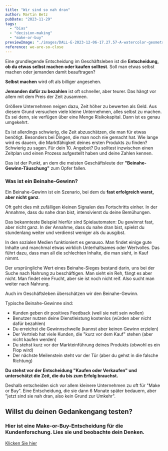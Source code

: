 ```yaml
---
title: "Wir sind so nah dran"
author: Martin Betz
pubDate: "2023-11-29"
tags:
  - "bias"
  - "decision-making"
  - "make-or-buy"
previewImage: "./images/DALL·E-2023-12-06-17.27.57-A-watercolor-geometric-style-illustration-depicting-a-businessman-mid-air-almost-reaching-the-top-of-a-cliff.-The-dynamic-pose-of-the-businessman-sho.png"
reference: we-are-so-close
---
```


Eine grundlegende Entscheidung im Geschäftsleben ist die **Entscheidung, ob du etwas selbst machen oder kaufen solltest**. Soll man etwas selbst machen oder jemanden damit beauftragen?

**Selbst machen** wird oft als billiger angesehen.

**Jemanden dafür zu bezahlen** ist oft schneller, aber teurer. Das hängt vor allem mit dem Preis der Zeit zusammen.

Größere Unternehmen neigen dazu, Zeit höher zu bewerten als Geld. Aus diesem Grund versuchen viele kleine Unternehmen, alles selbst zu machen. Es sei denn, sie verfügen über eine Menge Risikokapital. Dann ist es genau umgekehrt.

Es ist allerdings schwierig, die Zeit abzuschätzen, die man für etwas benötigt. Besonders bei Dingen, die man noch nie gemacht hat. Wie lange wird es dauern, die Marktfähigkeit deines ersten Produkts zu finden? Schwierig zu sagen. Für dein 10. Angebot? Du solltest inzwischen einen Zeitplan und einen Prozess aufgestellt haben und deine Zahlen kennen.

Das ist der Punkt, an dem die meisten Geschäftsleute der **"Beinahe-Gewinn-Täuschung"** zum Opfer fallen.

### Was ist ein Beinahe-Gewinn?

Ein Beinahe-Gewinn ist ein Szenario, bei dem du **fast erfolgreich warst, aber nicht ganz**.

Oft geht dies mit zufälligen kleinen Signalen des Fortschritts einher. In der Annahme, dass du nahe dran bist, intensivierst du deine Bemühungen.

Das bekannteste Beispiel hierfür sind Spielautomaten: Du gewinnst fast, aber nicht ganz. In der Annahme, dass du nahe dran bist, spielst du stundenlang weiter und verdienst weniger als du ausgibst.

In den sozialen Medien funktioniert es genauso. Man findet einige gute Inhalte und manchmal etwas wirklich Unterhaltsames oder Wertvolles. Das führt dazu, dass man all die schlechten Inhalte, die man sieht, in Kauf nimmt.

Der ursprüngliche Wert eines Beinahe-Sieges bestand darin, uns bei der Suche nach Nahrung zu beschäftigen. Man sieht ein Reh, fängt es aber nicht. Man findet eine Frucht, aber sie ist noch nicht reif. Also sucht man weiter nach Nahrung.

Auch im Geschäftsleben überschätzen wir den Beinahe-Gewinn.

Typische Beinahe-Gewinne sind:

- Kunden geben dir positives Feedback (weil sie nett sein wollen)
- Benutzer nutzen deine Dienstleistung kostenlos (würden aber nicht dafür bezahlen)
- Du erreichst die Gewinnschwelle (kannst aber keinen Gewinn erzielen)
- Der Vertrieb hat viele Kunden, die "kurz vor dem Kauf" stehen (aber nicht kaufen werden)
- Du stehst kurz vor der Markteinführung deines Produkts (obwohl es ein Flop wird)
- Der nächste Meilenstein steht vor der Tür (aber du gehst in die falsche Richtung)

**Du stehst vor der Entscheidung "Kaufen oder Verkaufen" und unterschätzt die Zeit, die du bis zum Erfolg brauchst.**

Deshalb entscheiden sich vor allem kleinere Unternehmen zu oft für "Make or Buy". Eine Entscheidung, die sie dann 6 Monate später bedauern, aber "jetzt sind sie nah dran, also kein Grund zur Umkehr".

## Willst du deinen Gedankengang testen?

### Hier ist eine Make-or-Buy-Entscheidung für die Kundenforschung. Lies sie und beobachte dein Denken.

[Klicken Sie hier](/leistungen/customer-research-sprints/)